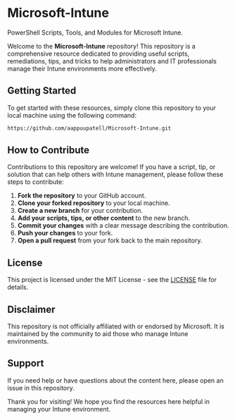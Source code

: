# Microsoft-Intune 
PowerShell Scripts, Tools, and Modules for Microsoft Intune.

Welcome to the **Microsoft-Intune** repository! This repository is a comprehensive resource dedicated to providing useful scripts, remediations, tips, and tricks to help administrators and IT professionals manage their Intune environments more effectively.
## Getting Started

To get started with these resources, simply clone this repository to your local machine using the following command:

```bash
https://github.com/aappuupatell/Microsoft-Intune.git
```
## How to Contribute

Contributions to this repository are welcome! If you have a script, tip, or solution that can help others with Intune management, please follow these steps to contribute:

1. **Fork the repository** to your GitHub account.
2. **Clone your forked repository** to your local machine.
3. **Create a new branch** for your contribution.
4. **Add your scripts, tips, or other content** to the new branch.
5. **Commit your changes** with a clear message describing the contribution.
6. **Push your changes** to your fork.
7. **Open a pull request** from your fork back to the main repository.

## License

This project is licensed under the MIT License - see the [LICENSE](LICENSE) file for details.

## Disclaimer

This repository is not officially affiliated with or endorsed by Microsoft. It is maintained by the community to aid those who manage Intune environments. 

## Support

If you need help or have questions about the content here, please open an issue in this repository.

Thank you for visiting! We hope you find the resources here helpful in managing your Intune environment.
   